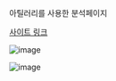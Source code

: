 아틸러리를 사용한
분석페이지

[사이트 링크](https://atriel1999.github.io/performance-analysis/)


![image](https://github.com/user-attachments/assets/ab181230-d862-4df5-9fd0-65b5866f2f4d)

![image](https://github.com/user-attachments/assets/4b8a1bfe-7c01-424c-8ac8-bbcf46db159f)
